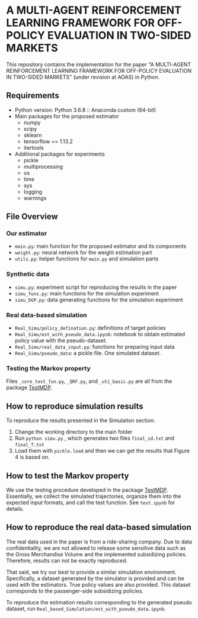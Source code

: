
# A MULTI-AGENT REINFORCEMENT LEARNING FRAMEWORK FOR OFF-POLICY EVALUATION IN TWO-SIDED MARKETS

This repository contains the implementation for the paper "A MULTI-AGENT REINFORCEMENT LEARNING FRAMEWORK FOR OFF-POLICY EVALUATION IN TWO-SIDED MARKETS" (under revision at AOAS) in Python.


## Requirements
* Python version: Python 3.6.8 :: Anaconda custom (64-bit)
* Main packages for the proposed estimator
    - numpy
    - scipy
    - sklearn
    - tensorflow == 1.13.2
    - itertools
* Additional packages for experiments
    - pickle
    - multiprocessing
    - os
    - time
    - sys
    - logging
    - warnings


## File Overview
### Our estimator
* `main.py`: main function for the proposed estimator and its components
* `weight.py`: neural network for the weight estimation part
* `utils.py`: helper functions for `main.py` and simulation parts

### Synthetic data
* `simu.py`: experiment script for reproducing the results in the paper
* `simu_funs.py`: main functions for the simulation experiment
* `simu_DGP.py`: data generating functions for the simulation experiment

### Real data-based simulation
* `Real_Simu/policy_defination.py`: definitions of target policies 
* `Real_Simu/est_with_pseudo_data.ipynb`: notebook to obtain estimated policy value with the pseudo-dataset. 
* `Real_Simu/real_data_input.py`: functions for preparing input data
* `Real_Simu/pseudo_data`: a pickle file. One simulated dataset. 

### Testing the Markov property
Files `_core_test_fun.py`, `_QRF.py`, and `_uti_basic.py` are all from the package [TestMDP](https://github.com/RunzheStat/TestMDP). 

## How to reproduce simulation results
To reproduce the results presented in the Simulaiton section:

1. Change the working directory to the main folder 
2. Run `python simu.py` , which generates two files `final_sd.txt` and `final_T.txt`
3. Load them with `pickle.load` and then we can get the results that Figure 4 is based on.


## How to test the Markov property
We use the testing procedure developed in the package [TestMDP](https://github.com/RunzheStat/TestMDP). 
Essentially, we collect the simulated trajectories, organize them into the expected input formats, and call the test function. 
See `test.ipynb` for details. 

## How to reproduce the real data-based simulation
The real data used in the paper is from a ride-sharing company. 
Due to data confidentiality, we are not allowed to release some sensitive data such as the Gross Merchandise Volume and the implemented subsidizing policies. 
Therefore, results can not be exactly reproduced. 

That said, we try our best to provide a similar simulation environment. 
Specifically, a dataset generated by the simulator is provided and can be used with the estimators. True policy values are also provided. This dataset corresponds to the passenger-side subsidizing policies. 

To reproduce the estimation results corresponding to the generated pseudo dataset, run `Real_based_Simulation/est_with_pseudo_data.ipynb`. 
